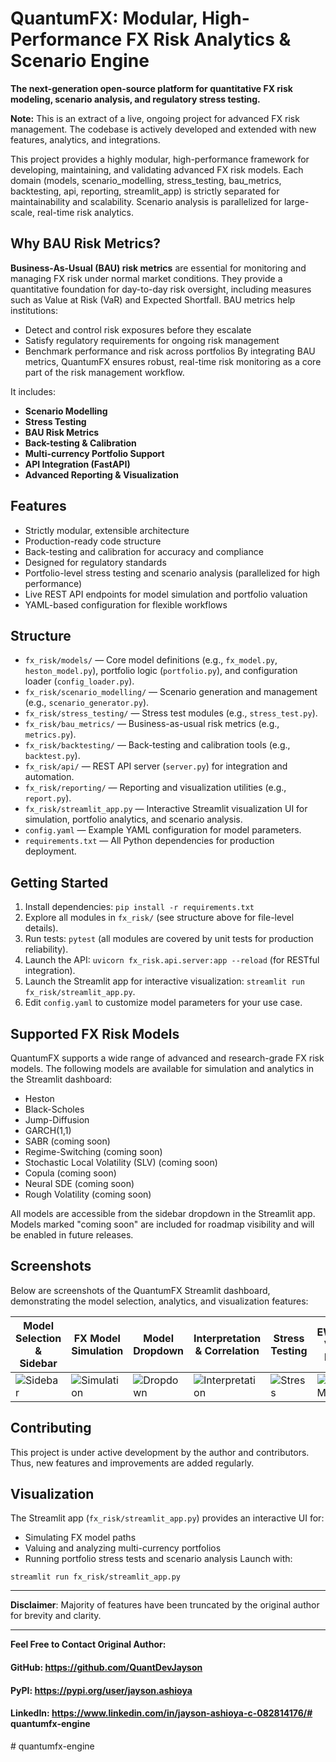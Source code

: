 # QuantumFX: Modular, High-Performance FX Risk Analytics & Scenario Engine

**The next-generation open-source platform for quantitative FX risk modeling, scenario analysis, and regulatory stress testing.**

 **Note:** This is an extract of a live, ongoing project for advanced FX risk management. The codebase is actively developed and extended with new features, analytics, and integrations.


This project provides a highly modular, high-performance framework for developing, maintaining, and validating advanced FX risk models. Each domain (models, scenario_modelling, stress_testing, bau_metrics, backtesting, api, reporting, streamlit_app) is strictly separated for maintainability and scalability. Scenario analysis is parallelized for large-scale, real-time risk analytics.

## Why BAU Risk Metrics?
**Business-As-Usual (BAU) risk metrics** are essential for monitoring and managing FX risk under normal market conditions. They provide a quantitative foundation for day-to-day risk oversight, including measures such as Value at Risk (VaR) and Expected Shortfall. BAU metrics help institutions:
- Detect and control risk exposures before they escalate
- Satisfy regulatory requirements for ongoing risk management
- Benchmark performance and risk across portfolios
By integrating BAU metrics, QuantumFX ensures robust, real-time risk monitoring as a core part of the risk management workflow.

It includes:

- **Scenario Modelling**
- **Stress Testing**
- **BAU Risk Metrics**
- **Back-testing & Calibration**
- **Multi-currency Portfolio Support**
- **API Integration (FastAPI)**
- **Advanced Reporting & Visualization**

## Features
- Strictly modular, extensible architecture
- Production-ready code structure
- Back-testing and calibration for accuracy and compliance
- Designed for regulatory standards
- Portfolio-level stress testing and scenario analysis (parallelized for high performance)
- Live REST API endpoints for model simulation and portfolio valuation
- YAML-based configuration for flexible workflows

## Structure
- `fx_risk/models/` — Core model definitions (e.g., `fx_model.py`, `heston_model.py`), portfolio logic (`portfolio.py`), and configuration loader (`config_loader.py`).
- `fx_risk/scenario_modelling/` — Scenario generation and management (e.g., `scenario_generator.py`).
- `fx_risk/stress_testing/` — Stress test modules (e.g., `stress_test.py`).
- `fx_risk/bau_metrics/` — Business-as-usual risk metrics (e.g., `metrics.py`).
- `fx_risk/backtesting/` — Back-testing and calibration tools (e.g., `backtest.py`).
- `fx_risk/api/` — REST API server (`server.py`) for integration and automation.
- `fx_risk/reporting/` — Reporting and visualization utilities (e.g., `report.py`).
- `fx_risk/streamlit_app.py` — Interactive Streamlit visualization UI for simulation, portfolio analytics, and scenario analysis.
- `config.yaml` — Example YAML configuration for model parameters.
- `requirements.txt` — All Python dependencies for production deployment.

## Getting Started
1. Install dependencies: `pip install -r requirements.txt`
2. Explore all modules in `fx_risk/` (see structure above for file-level details).
3. Run tests: `pytest` (all modules are covered by unit tests for production reliability).
4. Launch the API: `uvicorn fx_risk.api.server:app --reload` (for RESTful integration).
5. Launch the Streamlit app for interactive visualization: `streamlit run fx_risk/streamlit_app.py`.
6. Edit `config.yaml` to customize model parameters for your use case.

## Supported FX Risk Models

QuantumFX supports a wide range of advanced and research-grade FX risk models. The following models are available for simulation and analytics in the Streamlit dashboard:

- Heston
- Black-Scholes
- Jump-Diffusion
- GARCH(1,1)
- SABR (coming soon)
- Regime-Switching (coming soon)
- Stochastic Local Volatility (SLV) (coming soon)
- Copula (coming soon)
- Neural SDE (coming soon)
- Rough Volatility (coming soon)

All models are accessible from the sidebar dropdown in the Streamlit app. Models marked "coming soon" are included for roadmap visibility and will be enabled in future releases.

## Screenshots

Below are screenshots of the QuantumFX Streamlit dashboard, demonstrating the model selection, analytics, and visualization features:

| Model Selection & Sidebar | FX Model Simulation | Model Dropdown | Interpretation & Correlation | Stress Testing | EWMA VaR Plot |
|--------------------------|---------------------|---------------|-----------------------------|---------------|--------------|
| ![Sidebar](screenshots/sidebar.png) | ![Simulation](screenshots/simulation.png) | ![Dropdown](screenshots/dropdown.png) | ![Interpretation](screenshots/interpretation.png) | ![Stress](screenshots/stress.png) | ![EWMA](screenshots/ewma.png) |> Place your screenshots in the `screenshots/` directory with the above filenames for best results.

## Contributing
This project is under active development by the author and contributors. Thus, new features and improvements are added regularly.

## Visualization
The Streamlit app (`fx_risk/streamlit_app.py`) provides an interactive UI for:
- Simulating FX model paths
- Valuing and analyzing multi-currency portfolios
- Running portfolio stress tests and scenario analysis
Launch with:
```
streamlit run fx_risk/streamlit_app.py
```
---

**Disclaimer**: Majority of features have been truncated by the original author for brevity and clarity.

---

**Feel Free to Contact Original Author:**

#### GitHub: https://github.com/QuantDevJayson

#### PyPI: https://pypi.org/user/jayson.ashioya

#### LinkedIn: https://www.linkedin.com/in/jayson-ashioya-c-082814176/#   q u a n t u m f x - e n g i n e 
 
 #   q u a n t u m f x - e n g i n e  
 